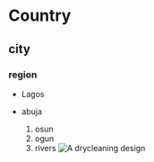 # Country
## city
### region

- Lagos
- abuja

  1. osun
  2. ogun
  3. rivers
![A drycleaning design](DRY%(2))
